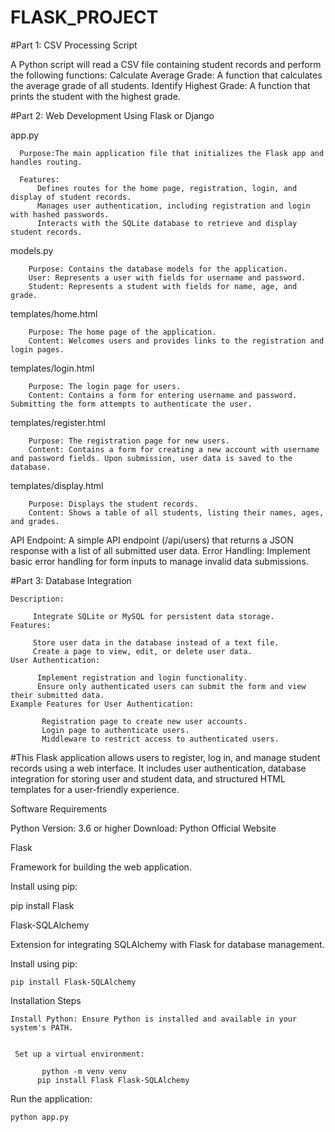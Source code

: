 # FLASK_PROJECT
#Part 1: CSV Processing Script
  
  A Python script will read a CSV file containing student records and perform the following functions:
  Calculate Average Grade: A function that calculates the average grade of all students.
  Identify Highest Grade: A function that prints the student with the highest grade.

#Part 2: Web Development Using Flask or Django
   
  app.py

      Purpose:The main application file that initializes the Flask app and handles routing.
      
      Features:
          Defines routes for the home page, registration, login, and display of student records.
          Manages user authentication, including registration and login with hashed passwords.
          Interacts with the SQLite database to retrieve and display student records.
   
   models.py
        
        Purpose: Contains the database models for the application.
        User: Represents a user with fields for username and password.
        Student: Represents a student with fields for name, age, and grade.
  
   templates/home.html
        
        Purpose: The home page of the application.
        Content: Welcomes users and provides links to the registration and login pages.
  
   templates/login.html
        
        Purpose: The login page for users.
        Content: Contains a form for entering username and password. Submitting the form attempts to authenticate the user.
  
   templates/register.html
        
        Purpose: The registration page for new users.
        Content: Contains a form for creating a new account with username and password fields. Upon submission, user data is saved to the database.
   
   templates/display.html
       
        Purpose: Displays the student records.
        Content: Shows a table of all students, listing their names, ages, and grades.
  
  API Endpoint:
         A simple API endpoint (/api/users) that returns a JSON response with a list of all submitted user data.
  Error Handling:
          Implement basic error handling for form inputs to manage invalid data submissions.

#Part 3: Database Integration
    
    Description:
         
         Integrate SQLite or MySQL for persistent data storage.
    Features:
        
         Store user data in the database instead of a text file.
         Create a page to view, edit, or delete user data.
    User Authentication:
          
          Implement registration and login functionality.
          Ensure only authenticated users can submit the form and view their submitted data.
    Example Features for User Authentication:
          
           Registration page to create new user accounts.
           Login page to authenticate users.
           Middleware to restrict access to authenticated users.

#This Flask application allows users to register, log in, and manage student records using a web interface. It includes user authentication, database integration for storing user and student data, and structured HTML templates for a user-friendly experience.

Software Requirements

Python
  Version: 3.6 or higher
  Download: Python Official Website

Flask
  
  Framework for building the web application.

Install using pip:
  
  pip install Flask

Flask-SQLAlchemy
   
   Extension for integrating SQLAlchemy with Flask for database management.

Install using pip:
    
    pip install Flask-SQLAlchemy

Installation Steps
    
    Install Python: Ensure Python is installed and available in your system's PATH.


     Set up a virtual environment:
           
           python -m venv venv
          pip install Flask Flask-SQLAlchemy

Run the application:
    
    python app.py


     

    




